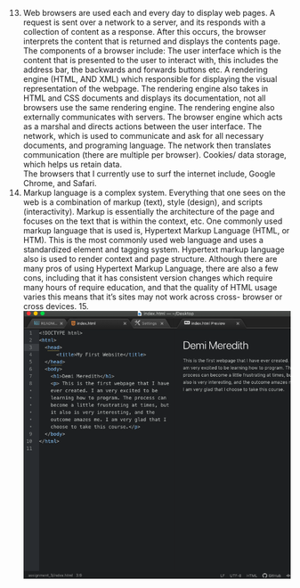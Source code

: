 13. Web browsers are used each and every day to display web pages. A request is sent over a network to a server, and its responds with a collection of content as a response. After this occurs, the browser interprets the content that is returned and displays the contents page.
The components of a browser include:
The user interface which is the content that is presented to the user to interact with, this includes the address bar, the backwards and forwards buttons etc.
 A rendering engine (HTML, AND XML) which responsible for displaying the visual representation of the webpage. The rendering engine also takes in HTML and CSS documents and displays its documentation, not all browsers use the same rendering engine. The rendering engine also externally communicates with servers.
The browser engine which acts as a marshal and directs actions between the user interface.
The network, which is used to communicate and ask for all necessary documents, and programing language. The network then translates communication (there are multiple per browser).
Cookies/ data storage, which helps us retain data.  
The browsers that I currently use to surf the internet include, Google Chrome, and Safari.
14. Markup language is a complex system. Everything that one sees on the web is a combination of markup (text), style (design), and scripts (interactivity). Markup is essentially the architecture of the page and focuses on the text that is within the context, etc. One commonly used markup language that is used is, Hypertext Markup Language (HTML, or HTM). This is the most commonly used web language and uses a standardized element and tagging system. Hypertext markup language also is used to render context and page structure. Although there are many pros of using Hypertext Markup Language, there are also a few cons, including that it has consistent version changes which require many hours of require education, and that the quality of HTML usage varies this means that it’s  sites may not work across cross- browser or cross devices.
15.![My Screenshot](./images/assignment_3_screenshot.png)
